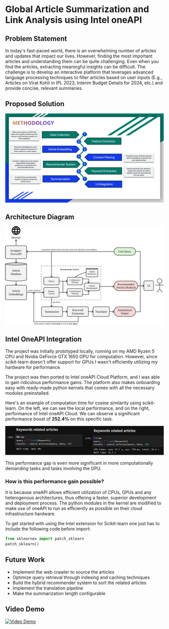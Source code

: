 # Global Article Summarization and Link Analysis using Intel oneAPI

## Problem Statement
In today's fast-paced world, there is an overwhelming number of articles and updates that impact our
lives. However, finding the most important articles and understanding them can be quite challenging.
Even when you find the articles, extracting meaningful insights can be difficult.
The challenge is to develop an interactive platform that leverages advanced language processing
techniques to filter articles based on user inputs (E.g., Articles on Virat Kohli in IPL 2023, Interim Budget
Details for 2024, etc.) and provide concise, relevant summaries.

## Proposed Solution
![Methodology](imgs/methodology.png)

## Architecture Diagram
![Artchitecture Diagram](imgs/Architecture.svg)

## Intel OneAPI Integration
The project was initially prototyped locally, running on my AMD Ryzen 5 CPU and Nvidia GeForce GTX 1650 GPU for computation. However, since scikit-learn doesn't offer support for GPUs I wasn't efficiently utilizing my hardware for performance. 

The project was then ported to Intel oneAPI Cloud Platform, and I was able to gain ridiculous performance gains. The platform also makes onboarding easy with ready-made python kernels that comes with all the necessary modules preinstalled. 

Here's an example of computation time for cosine similarity using scikit-learn. On the left, we can see the local performance, and on the right, performance of Intel oneAPI Cloud. We can observe a significant performance boost of **252.4%** on this specific task. 

![Benchmark](imgs/compare.png)

This performance gap is even more significant in more computationally demanding tasks and tasks involving the GPU.


### How is this performance gain possible?
It is because oneAPI allows efficient utilization of CPUs, GPUs and any heterogenous architectures, thus offering a faster, superior development and deployment process. The python modules in the kernel are modified to make use of oneAPI to run as efficiently as possible on their cloud infrastructure hardware. 

To get started with using the Intel extension for Scikit-learn one just has to include the following code before import:

```python
from sklearnex import patch_sklearn
patch_sklearn()
```

## Future Work
- Implement the web crawler to source the articles
- Optimize query retrieval through indexing and caching techniques
- Build the hybrid recommender system to sort the related articles
- Implement the translation pipeline
- Make the summarization length configurable 


## Video Demo
[![Video Demo](https://img.youtube.com/vi/suqpWYhphFE/0.jpg)](https://www.youtube.com/watch?v=suqpWYhphFE)
